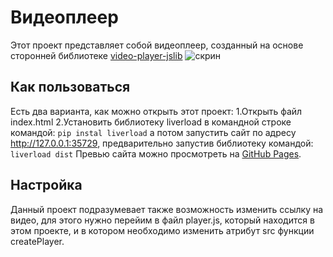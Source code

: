 # Видеоплеер

Этот проект представляет собой видеоплеер, созданный на основе сторонней библиотеке [video-player-jslib](https://github.com/devmanorg/video-player-jslib)
![скрин](sсreen.png)

## Как пользоваться

Есть два варианта, как можно открыть этот проект:
1.Открыть файл  index.html
2.Установить библиотеку liverload в командной строке командой:
```pip instal liverload```
а потом запустить сайт по адресу http://127.0.0.1:35729, предварительно запустив библиотеку командой:
```liverload dist```
Превью сайта можно просмотреть на [GitHub Pages](https://eshkere1.github.io/video-player-jslib-master/dist/index.html).

## Настройка 

Данный проект подразумевает также возможность изменить  ссылку на видео, для этого нужно перейим в файл  player.js, который находится в этом проекте, и в котором необходимо изменить атрибут src функции createPlayer.
